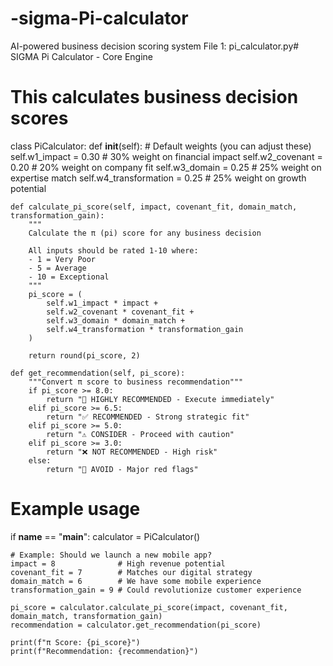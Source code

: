 # -sigma-Pi-calculator
AI-powered business decision scoring system
File 1: pi_calculator.py# SIGMA Pi Calculator - Core Engine
# This calculates business decision scores

class PiCalculator:
    def __init__(self):
        # Default weights (you can adjust these)
        self.w1_impact = 0.30           # 30% weight on financial impact
        self.w2_covenant = 0.20         # 20% weight on company fit
        self.w3_domain = 0.25           # 25% weight on expertise match
        self.w4_transformation = 0.25   # 25% weight on growth potential
    
    def calculate_pi_score(self, impact, covenant_fit, domain_match, transformation_gain):
        """
        Calculate the π (pi) score for any business decision
        
        All inputs should be rated 1-10 where:
        - 1 = Very Poor
        - 5 = Average  
        - 10 = Exceptional
        """
        pi_score = (
            self.w1_impact * impact +
            self.w2_covenant * covenant_fit +
            self.w3_domain * domain_match +
            self.w4_transformation * transformation_gain
        )
        
        return round(pi_score, 2)
    
    def get_recommendation(self, pi_score):
        """Convert π score to business recommendation"""
        if pi_score >= 8.0:
            return "🚀 HIGHLY RECOMMENDED - Execute immediately"
        elif pi_score >= 6.5:
            return "✅ RECOMMENDED - Strong strategic fit"  
        elif pi_score >= 5.0:
            return "⚠️ CONSIDER - Proceed with caution"
        elif pi_score >= 3.0:
            return "❌ NOT RECOMMENDED - High risk"
        else:
            return "🛑 AVOID - Major red flags"

# Example usage
if __name__ == "__main__":
    calculator = PiCalculator()
    
    # Example: Should we launch a new mobile app?
    impact = 8              # High revenue potential
    covenant_fit = 7        # Matches our digital strategy
    domain_match = 6        # We have some mobile experience
    transformation_gain = 9 # Could revolutionize customer experience
    
    pi_score = calculator.calculate_pi_score(impact, covenant_fit, domain_match, transformation_gain)
    recommendation = calculator.get_recommendation(pi_score)
    
    print(f"π Score: {pi_score}")
    print(f"Recommendation: {recommendation}")
